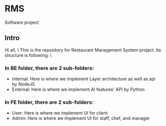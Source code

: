 # RMS
Software project

## Intro
Hi all, \\
This is the repository for Restaurant Management System project. Its structure is following: \\
### In BE folder, there are 2 sub-folders:
- Internal: Here is where we implement Layer architecture as well as api by NodeJS
- External: Here is where we implement AI features' API by Python
### In FE folder, there are 2 sub-folders:
- User: Here is where we implement UI for client
- Admin: Here is where we implement UI for staff, chef, and manager